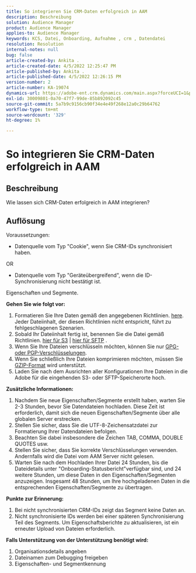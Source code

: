 ```yaml
---
title: So integrieren Sie CRM-Daten erfolgreich in AAM
description: Beschreibung
solution: Audience Manager
product: Audience Manager
applies-to: Audience Manager
keywords: KCS, Datei, Onboarding, Aufnahme , crm , Datendatei
resolution: Resolution
internal-notes: null
bug: false
article-created-by: Ankita .
article-created-date: 4/5/2022 12:25:47 PM
article-published-by: Ankita .
article-published-date: 4/5/2022 12:26:15 PM
version-number: 2
article-number: KA-19074
dynamics-url: https://adobe-ent.crm.dynamics.com/main.aspx?forceUCI=1&pagetype=entityrecord&etn=knowledgearticle&id=3464e380-dbb4-ec11-983f-000d3a5d0e57
exl-id: 30009801-0a70-47f7-99de-85b892092c45
source-git-commit: 5a7b9c9156cb90f34e4e49f268e12a0c29b64762
workflow-type: tm+mt
source-wordcount: '329'
ht-degree: 1%

---
```


# So integrieren Sie CRM-Daten erfolgreich in AAM

## Beschreibung

Wie lassen sich CRM-Daten erfolgreich in AAM integrieren?

## Auflösung


Voraussetzungen:

- Datenquelle vom Typ &quot;Cookie&quot;, wenn Sie CRM-IDs synchronisiert haben.

OR

- Datenquelle vom Typ &quot;Geräteübergreifend&quot;, wenn die ID-Synchronisierung nicht bestätigt ist.



Eigenschaften und Segmente.


<b>Gehen Sie wie folgt vor:</b>

1. Formatieren Sie Ihre Daten gemäß den angegebenen Richtlinien. [here](https://experienceleague.adobe.com/docs/audience-manager/user-guide/implementation-integration-guides/sending-audience-data/batch-data-transfer-process/inbound-file-contents.html?lang=en). Jeder Dateiinhalt, der diesen Richtlinien nicht entspricht, führt zu fehlgeschlagenen Szenarien.
2. Sobald Ihr Dateiinhalt fertig ist, benennen Sie die Datei gemäß Richtlinien. [hier für S3](https://experienceleague.adobe.com/docs/audience-manager/user-guide/implementation-integration-guides/sending-audience-data/batch-data-transfer-process/inbound-s3-filenames.html?lang=en) | [hier für SFTP](https://experienceleague.adobe.com/docs/audience-manager/user-guide/implementation-integration-guides/sending-audience-data/batch-data-transfer-process/inbound-ftp-filenames.html?lang=en) .
3. Wenn Sie Ihre Dateien verschlüsseln möchten, können Sie nur [GPG- oder PGP-Verschlüsselungen](https://experienceleague.adobe.com/docs/audience-manager/user-guide/implementation-integration-guides/sending-audience-data/batch-data-transfer-process/inbound-file-encryption.html?lang=en).
4. Wenn Sie schließlich Ihre Dateien komprimieren möchten, müssen Sie [GZIP-Format](https://experienceleague.adobe.com/docs/audience-manager/user-guide/implementation-integration-guides/sending-audience-data/batch-data-transfer-process/inbound-file-compression.html?lang=en) wird unterstützt.
5. Laden Sie nach dem Ausrichten aller Konfigurationen Ihre Dateien in die Adobe für die eingehenden S3- oder SFTP-Speicherorte hoch.


<b>Zusätzliche Informationen:</b>

1. Nachdem Sie neue Eigenschaften/Segmente erstellt haben, warten Sie 2-3 Stunden, bevor Sie Datendateien hochladen. Diese Zeit ist erforderlich, damit sich die neuen Eigenschaften/Segmente über alle globalen Server erstrecken.
2. Stellen Sie sicher, dass Sie die UTF-8-Zeichensatzdatei zur Formatierung Ihrer Datendateien befolgen.
3. Beachten Sie dabei insbesondere die Zeichen TAB, COMMA, DOUBLE QUOTES usw.
4. Stellen Sie sicher, dass Sie korrekte Verschlüsselungen verwenden. Andernfalls wird die Datei vom AAM Server nicht gelesen.
5. Warten Sie nach dem Hochladen Ihrer Datei 24 Stunden, bis die Dateidetails unter &quot;Onboarding-Statusbericht&quot;verfügbar sind, und 24 weitere Stunden, um diese Daten in den Eigenschaften/Segmenten anzuzeigen. Insgesamt 48 Stunden, um Ihre hochgeladenen Daten in die entsprechenden Eigenschaften/Segmente zu übertragen.


<b>Punkte zur Erinnerung:</b>

1. Bei nicht synchronisierten CRM-IDs zeigt das Segment keine Daten an.
2. Nicht synchronisierte IDs werden bei einer späteren Synchronisierung Teil des Segments. Um Eigenschaftsberichte zu aktualisieren, ist ein erneuter Upload von Dateien erforderlich.


<b>Falls Unterstützung von der Unterstützung benötigt wird:</b>

1. Organisationsdetails angeben
2. Dateinamen zum Debugging freigeben
3. Eigenschaften- und Segmentkennung
